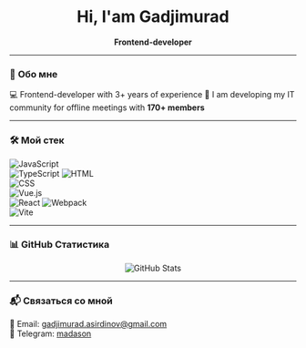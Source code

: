 <h1 align="center">Hi, I'am Gadjimurad</h1>  
<p align="center">
  <b>Frontend-developer</b>
</p>

---

### 🚀 **Обо мне**  
💻 Frontend-developer with 3+ years of experience 
👥 I am developing my IT community for offline meetings with **170+ members**  

---

### 🛠 **Мой стек**  
![JavaScript](https://img.shields.io/badge/-JavaScript-F7DF1E?style=flat&logo=javascript&logoColor=black)  
![TypeScript](https://img.shields.io/badge/-TypeScript-3178C6?style=flat&logo=typescript&logoColor=white)
![HTML](https://img.shields.io/badge/-HTML5-E34F26?style=flat&logo=html5&logoColor=white)  
![CSS](https://img.shields.io/badge/-CSS3-1572B6?style=flat&logo=css3&logoColor=white)  
![Vue.js](https://img.shields.io/badge/-Vue.js-4FC08D?style=flat&logo=vue.js&logoColor=white)  
![React](https://img.shields.io/badge/-React-61DAFB?style=flat&logo=react&logoColor=black)
![Webpack](https://img.shields.io/badge/-Webpack-8DD6F9?style=flat&logo=webpack&logoColor=black)  
![Vite](https://img.shields.io/badge/-Vite-646CFF?style=flat&logo=vite&logoColor=white)

---

### 📊 **GitHub Статистика**  
<p align="center">
  <img src="https://github-readme-stats.vercel.app/api?username=USERNAME&show_icons=true&theme=radical" alt="GitHub Stats" />
</p>

---

### 📬 **Связаться со мной**  
📩 Email: gadjimurad.asirdinov@gmail.com  
📱 Telegram: [madason](https://t.me/madason)
